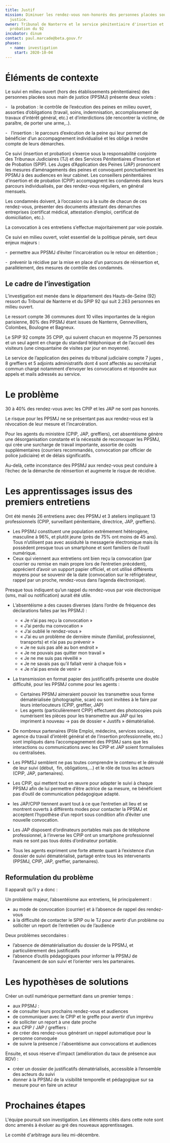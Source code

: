 ```yaml
---
title: Justif
mission: Diminuer les rendez-vous non-honorés des personnes placées sous main de
  justice.
owner: Tribunal de Nanterre et le service pénitentiaire d'insertion et de
  probation du 92
incubator: dinum
contact: paul.marcade@beta.gouv.fr
phases:
  - name: investigation
    start: 2020-10-04
---
```

# Éléments de contexte

Le suivi en milieu ouvert (hors des établissements pénitentiaires) des personnes placées sous main de justice (PPSMJ) présente deux volets :

\-   la probation : le contrôle de l’exécution des peines en milieu ouvert, assorties d’obligations (travail, soins, indemnisation, accomplissement de travaux d’intérêt général, etc.) et d’interdictions (de rencontrer la victime, de paraître, de porter une arme,..).

\-   l’insertion : le parcours d’exécution de la peine qui leur permet de bénéficier d’un accompagnement individualisé et les oblige à rendre compte de leurs démarches.

Ce suivi (insertion et probation) s’exerce sous la responsabilité conjointe des Tribunaux Judiciaires (TJ) et des Services Pénitentiaires d’Insertion et de Probation (SPIP). Les Juges d’Application des Peines (JAP) prononcent les mesures d’aménagements des peines et convoquent ponctuellement les PPSMJ à des audiences en leur cabinet. Les conseillers pénitentiaires d’insertion et de probation (CPIP) accompagnent les condamnés dans leurs parcours individualisés, par des rendez-vous réguliers, en général mensuels.

Les condamnés doivent, à l’occasion ou à la suite de chacun de ces rendez-vous, présenter des documents attestant des démarches entreprises (certificat médical, attestation d’emploi, certificat de domiciliation, etc.).

La convocation à ces entretiens s’effectue majoritairement par voie postale.

Ce suivi en milieu ouvert, volet essentiel de la politique pénale, sert deux enjeux majeurs :  

\-  permettre aux PPSMJ d’éviter l’incarcération ou le retour en détention ;

\-  prévenir la récidive par la mise en place d’un parcours de réinsertion et, parallèlement, des mesures de contrôle des condamnés. 

## **Le cadre de l’investigation**

L’investigation est menée dans le département des Hauts-de-Seine (92) ressort du Tribunal de Nanterre et du SPIP 92 qui suit 2.263 personnes en milieu ouvert.

Le ressort compte 36 communes dont 10 villes importantes de la région parisienne, 80% des PPSMJ étant issues de Nanterre, Gennevilliers, Colombes, Boulogne et Bagneux. 

Le SPIP 92 compte 35 CPIP, qui suivent chacun en moyenne 75 personnes et un seul agent en charge du standard téléphonique et de l’accueil des visiteurs (une cinquantaine de visites par jour en moyenne).

Le service de l’application des peines du tribunal judiciaire compte 7 juges , 8 greffiers et 5 adjoints administratifs dont 4 sont affectés au secrétariat commun chargé notamment d’envoyer les convocations et répondre aux appels et mails adressés au service.



# **Le problème**

30 à 40% des rendez-vous avec les CPIP et les JAP ne sont pas honorés.

Le risque pour les PPSMJ ne se présentant pas aux rendez-vous est la révocation de leur mesure et l’incarcération.

Pour les agents du ministère (CPIP, JAP, greffiers), cet absentéisme génère une désorganisation constante et la nécessité de reconvoquer les PPSMJ, qui crée une surcharge de travail importante, assortie de coûts supplémentaires (courriers recommandés, convocation par officier de police judiciaire) et de délais significatifs.

Au-delà, cette inconstance des PPSMJ aux rendez-vous peut conduire à l’échec de la démarche de réinsertion et augmente le risque de récidive.



# **Les apprentissages issus des premiers entretiens**

Ont été menés 26 entretiens avec des PPSMJ et 3 ateliers impliquant 13 professionnels (CPIP, surveillant pénitentiaire, directrice, JAP, greffiers).

* Les PPSMJ constituent une population extrêmement hétérogène, masculine à 96%, et plutôt jeune (près de 75% ont moins de 45 ans). Tous n’utilisent pas avec assiduité la messagerie électronique mais ils possèdent presque tous un smartphone et sont familiers de l’outil numérique.
* Ceux qui viennent aux entretiens ont bien reçu la convocation (par courrier ou remise en main propre lors de l’entretien précédent), apprécient d’avoir un support papier officiel, et ont utilisé différents moyens pour se souvenir de la date (convocation sur le réfrigérateur, rappel par un proche, rendez-vous dans l’agenda électronique).

Presque tous indiquent qu’un rappel du rendez-vous par voie électronique (sms, mail ou notification) aurait été utile.

* L’absentéisme a des causes diverses (dans l’ordre de fréquence des déclarations faites par les PPSMJ) :

  * « Je n’ai pas reçu la convocation »
  * « J’ai perdu ma convocation »
  * « J’ai oublié le rendez-vous »
  * « J’ai eu un problème de dernière minute (familial, professionnel, transports) et n’ai pas pu prévenir »
  * « Je ne suis pas allé au bon endroit »
  * « Je ne pouvais pas quitter mon travail »
  * « Je ne me suis pas réveillé »
  * « Je ne savais pas qu’il fallait venir à chaque fois »
  * « Je n’ai pas envie de venir »
* La transmission en format papier des justificatifs présente une double difficulté, pour les PPSMJ comme pour les agents :

  * Certaines PPSMJ aimeraient pouvoir les transmettre sous forme dématérialisée (photographie, scan) ou sont invitées à le faire par leurs interlocuteurs (CPIP, greffier, JAP)
  * Les agents (particulièrement CPIP) effectuent des photocopies puis numérisent les pièces pour les transmettre aux JAP qui les impriment à nouveau -> pas de dossier « Justifs » dématérialisé.
* De nombreux partenaires (Pôle Emploi, médecins, services sociaux, agence du travail d’intérêt général et de l’insertion professionnelle, etc.) sont impliqués dans l’accompagnement des PPSMJ sans que les interactions ou communications avec les CPIP et JAP soient formalisées ou centralisées.
* Les PPMSJ semblent ne pas toutes comprendre le contenu et le déroulé de leur suivi (début,  fin, obligations,...) et le rôle de tous les acteurs (CPIP, JAP, partenaires).
* Les CPIP, qui mettent tout en œuvre pour adapter le suivi à chaque PPSMJ afin de lui permettre d’être actrice de sa mesure, ne bénéficient pas d’outil de communication pédagogique adapté.
* les JAP/CPIP tiennent avant tout à ce que l’entretien ait lieu et se montrent ouverts à différents modes pour contacter la PPSMJ et acceptent l’hypothèse d’un report sous condition afin d’éviter une nouvelle convocation.
* Les JAP disposent d’ordinateurs portables mais pas de téléphone professionnel, à l’inverse les CPIP ont un smartphone professionnel mais ne sont pas tous dotés d’ordinateur portable.
* Tous les agents expriment une forte attente quant à l’existence d’un dossier de suivi dématérialisé, partagé entre tous les intervenants (PPSMJ, CPIP, JAP, greffier, partenaires).



## **Reformulation du problème**

Il apparaît qu’il y a donc :

Un problème majeur, l’absentéisme aux entretiens, lié principalement :

* au mode de convocation (courrier) et à l’absence de rappel des rendez-vous
* à la difficulté de contacter le SPIP ou le TJ pour avertir d’un problème ou solliciter un report de l’entretien ou de l’audience

Deux problèmes secondaires :

* l’absence de dématérialisation du dossier de la PPSMJ, et particulièrement des justificatifs
* l’absence d’outils pédagogiques pour informer la PPSMJ de l’avancement de son suivi et l’orienter vers les partenaires.



# **Les hypothèses de solutions**

Créer un outil numérique permettant dans un premier temps :

* aux PPSMJ :
* de consulter leurs prochains rendez-vous et audiences
* de communiquer avec le CPIP et le greffe pour avertir d’un imprévu
* de solliciter un report à une date proche
* aux CPIP / JAP / greffiers :
* de créer des rendez-vous générant un rappel automatique pour la personne convoquée
* de suivre la présence / l’absentéisme aux convocations et audiences

Ensuite, et sous réserve d’impact (amélioration du taux de présence aux RDV) :

* créer un dossier de justificatifs dématérialisés, accessible à l’ensemble des acteurs du suivi
* donner à la PPSMJ de la visibilité temporelle et pédagogique sur sa mesure pour en faire un acteur



# Prochaines étapes

L'équipe poursuit son investigation. Les éléments cités dans cette note sont donc amenés à évoluer au gré des nouveaux apprentissages.

Le comité d'arbitrage aura lieu mi-décembre.